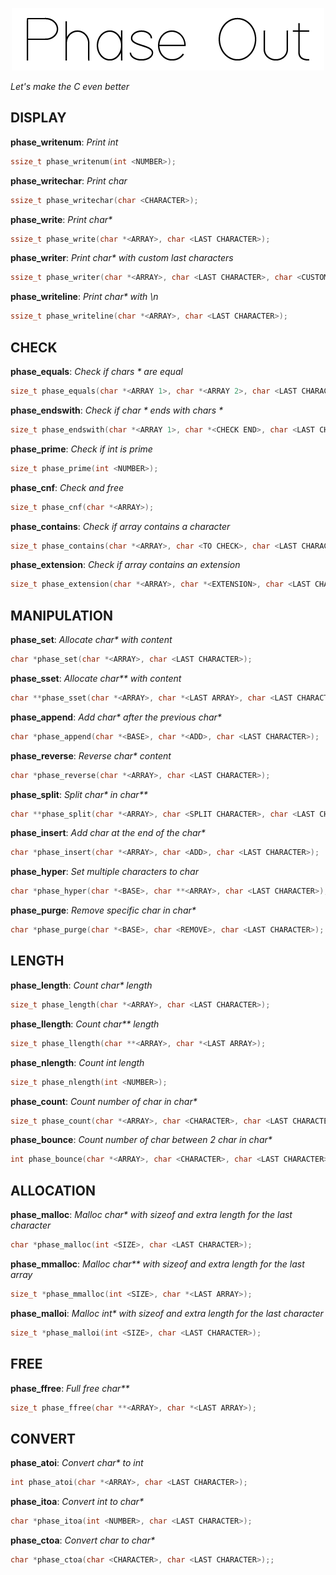 <p align = "center">
    <img alt = "logo" width="500" height="100" src = "https://raw.githubusercontent.com/Neotoxic-off/phaseout/main/img/logo.png"/>
</p>

*Let's make the C even better*

## DISPLAY


**phase_writenum**: *Print int*

```H
ssize_t phase_writenum(int <NUMBER>);
```

**phase_writechar**: *Print char*

```H
ssize_t phase_writechar(char <CHARACTER>);
```

**phase_write**: *Print char\**

```H
ssize_t phase_write(char *<ARRAY>, char <LAST CHARACTER>);
```

**phase_writer**: *Print char\* with custom last characters*

```H
ssize_t phase_writer(char *<ARRAY>, char <LAST CHARACTER>, char <CUSTOM CHARACTER>);
```

**phase_writeline**: *Print char\* with \n*

```H
ssize_t phase_writeline(char *<ARRAY>, char <LAST CHARACTER>);
```

## CHECK

**phase_equals**: *Check if chars \* are equal*

```H
size_t phase_equals(char *<ARRAY 1>, char *<ARRAY 2>, char <LAST CHARACTER>);
```

**phase_endswith**: *Check if char \* ends with chars \**

```H
size_t phase_endswith(char *<ARRAY 1>, char *<CHECK END>, char <LAST CHARACTER>);
```

**phase_prime**: *Check if int is prime*

```H
size_t phase_prime(int <NUMBER>);
```

**phase_cnf**: *Check and free*

```H
size_t phase_cnf(char *<ARRAY>);
```

**phase_contains**: *Check if array contains a character*

```H
size_t phase_contains(char *<ARRAY>, char <TO CHECK>, char <LAST CHARACTER>);
```

**phase_extension**: *Check if array contains an extension*

```H
size_t phase_extension(char *<ARRAY>, char *<EXTENSION>, char <LAST CHARACTER>)
```

## MANIPULATION

**phase_set**: *Allocate char\* with content*

```H
char *phase_set(char *<ARRAY>, char <LAST CHARACTER>);
```

**phase_sset**: *Allocate char\*\* with content*

```H
char **phase_sset(char *<ARRAY>, char *<LAST ARRAY>, char <LAST CHARACTER>);
```

**phase_append**: *Add char\* after the previous char\**

```H
char *phase_append(char *<BASE>, char *<ADD>, char <LAST CHARACTER>);
```

**phase_reverse**: *Reverse char\* content*

```H
char *phase_reverse(char *<ARRAY>, char <LAST CHARACTER>);
```

**phase_split**: *Split char\* in char\*\**

```H
char **phase_split(char *<ARRAY>, char <SPLIT CHARACTER>, char <LAST CHARACTER>, char *<LAST ARRAY>);
```

**phase_insert**: *Add char at the end of the char\**

```H
char *phase_insert(char *<ARRAY>, char <ADD>, char <LAST CHARACTER>);
```

**phase_hyper**: *Set multiple characters to char*

```H
char *phase_hyper(char *<BASE>, char **<ARRAY>, char <LAST CHARACTER>);
```

**phase_purge**: *Remove specific char in char\**

```H
char *phase_purge(char *<BASE>, char <REMOVE>, char <LAST CHARACTER>);
```

## LENGTH

**phase_length**: *Count char\* length*

```H
size_t phase_length(char *<ARRAY>, char <LAST CHARACTER>);
```

**phase_llength**: *Count char\*\* length*

```H
size_t phase_llength(char **<ARRAY>, char *<LAST ARRAY>);
```

**phase_nlength**: *Count int length*

```H
size_t phase_nlength(int <NUMBER>);
```

**phase_count**: *Count number of char in char\**

```H
size_t phase_count(char *<ARRAY>, char <CHARACTER>, char <LAST CHARACTER>);
```

**phase_bounce**: *Count number of char between 2 char in char\**

```H
int phase_bounce(char *<ARRAY>, char <CHARACTER>, char <LAST CHARACTER>);
```

## ALLOCATION

**phase_malloc**: *Malloc char\* with sizeof and extra length for the last character*

```H
char *phase_malloc(int <SIZE>, char <LAST CHARACTER>);
```

**phase_mmalloc**: *Malloc char\*\* with sizeof and extra length for the last array*

```H
size_t *phase_mmalloc(int <SIZE>, char *<LAST ARRAY>);
```

**phase_malloi**: *Malloc int\* with sizeof and extra length for the last character*

```H
size_t *phase_malloi(int <SIZE>, char <LAST CHARACTER>);
```

## FREE

**phase_ffree**: *Full free char\*\**

```H
size_t phase_ffree(char **<ARRAY>, char *<LAST ARRAY>);
```

## CONVERT

**phase_atoi**: *Convert char\* to int*

```H
int phase_atoi(char *<ARRAY>, char <LAST CHARACTER>);
```

**phase_itoa**: *Convert int to char\**

```H
char *phase_itoa(int <NUMBER>, char <LAST CHARACTER>);
```

**phase_ctoa**: *Convert char to char\**

```H
char *phase_ctoa(char <CHARACTER>, char <LAST CHARACTER>);;
```


